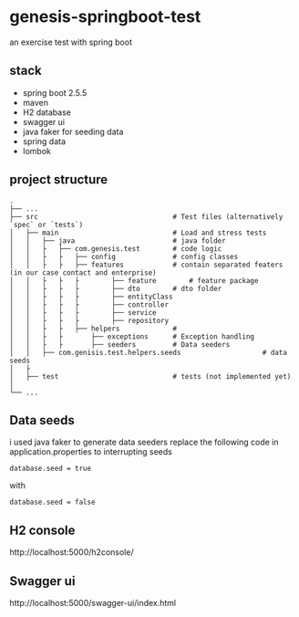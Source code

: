 # genesis-springboot-test
an exercise test with spring boot

## stack
- spring boot 2.5.5
- maven
- H2 database
- swagger ui
- java faker for seeding data
- spring data
- lombok
## project structure
    .
    ├── ...
    ├── src                                 # Test files (alternatively `spec` or `tests`)
    │   ├── main                            # Load and stress tests
    │   │   ├── java                        # java folder
    │   │   ├   ├── com.genesis.test        # code logic
    │   │   ├   ├   ├── config              # config classes
    │   │   ├   ├   ├── features            # contain separated featers (in our case contact and enterprise)
    │   │   ├   ├   ├        ├── feature        # feature package
    │   │   ├   ├   ├        ├── dto        # dto folder
    │   │   ├   ├   ├        ├── entityClass       
    │   │   ├   ├   ├        ├── controller 
    │   │   ├   ├   ├        ├── service        
    │   │   ├   ├   ├        ├── repository  
    │   │   ├   ├   ├── helpers             # 
    │   │   ├   ├       ├── exceptions      # Exception handling
    │   │   ├   ├       ├── seeders         # Data seeders
    │   │   ├── com.genisis.test.helpers.seeds                    # data seeds
    │   ├
    │   ├── test                            # tests (not implemented yet)
    │
    └── ...
## Data seeds
i used java faker to generate data seeders
replace the following code in application.properties to interrupting seeds
```properties
database.seed = true
```
with
```properties
database.seed = false
```
## H2 console
http://localhost:5000/h2console/

## Swagger ui
http://localhost:5000/swagger-ui/index.html